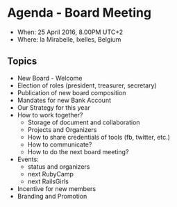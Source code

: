 # Agenda - Board Meeting

* When: 25 April 2016, 8.00PM UTC+2
* Where: la Mirabelle, Ixelles, Belgium

## Topics

* New Board - Welcome
* Election of roles (president, treasurer, secretary)
* Publication of new board composition
* Mandates for new Bank Account
* Our Strategy for this year
* How to work together?
  * Storage of document and collaboration
  * Projects and Organizers
  * How to share credentials of tools (fb, twitter, etc.)
  * How to communicate?
  * How to do the next board meeting?
* Events:
  * status and organizers
  * next RubyCamp
  * next RailsGirls
* Incentive for new members
* Branding and Promotion
